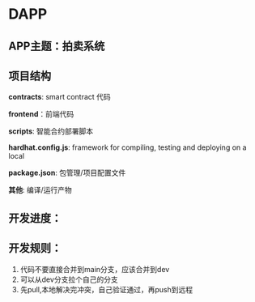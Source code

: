 # DAPP


## APP主题：拍卖系统

## 项目结构
**contracts**: smart contract 代码

**frontend**：前端代码

**scripts**: 智能合约部署脚本

**hardhat.config.js**: framework for compiling, testing and deploying on a local

**package.json**: 包管理/项目配置文件

**其他**: 编译/运行产物

## 开发进度：

## 开发规则：
1. 代码不要直接合并到main分支，应该合并到dev
2. 可以从dev分支拉个自己的分支
3. 先pull,本地解决完冲突，自己验证通过，再push到远程

